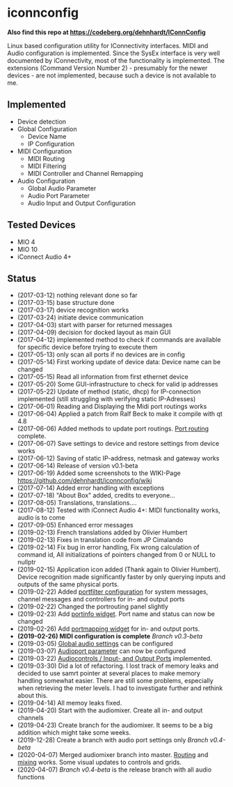 # iconnconfig
**Also find this repo at https://codeberg.org/dehnhardt/IConnConfig**

Linux based configuration utility for IConnectivity interfaces. MIDI and Audio configuration is implemented.
Since the SysEx interface is very well documented by iConnectivity, most of the functionality is implemented.
The extensions (Command Version Number 2) - presumably for the newer devices - are not implemented, because such a device is not available to me.

## Implemented
* Device detection
* Global Configuration
  * Device Name
  * IP Configuration
* MIDI Configuration
  * MIDI Routing
  * MIDI Filtering
  * MIDI Controller and Channel Remapping
* Audio Configuration
  * Global Audio Parameter
  * Audio Port Parameter
  * Audio Input and Output Configuration

## Tested Devices
* MIO 4
* MIO 10
* iConnect Audio 4+

## Status
* (2017-03-12) nothing relevant done so far
* (2017-03-15) base structure done
* (2017-03-17) device recognition works
* (2017-03-24) initiate device communication
* (2017-04-03) start with parser for returned messages
* (2017-04-09) decision for docked layout as main GUI
* (2017-04-12) implemented method to check if commands are available for specific device before trying to execute them
* (2017-05-13) only scan all ports if no devices are in config
* (2017-05-14) First working update of device data: Device name can be changed
* (2017-05-15) Read all information from first ethernet device
* (2017-05-20) Some GUI-infrastructure to check for valid ip addresses
* (2017-05-22) Update of method (static, dhcp) for IP-connection implemented (still struggling with verifying static IP-Adresses)
* (2017-06-01) Reading and Displaying the Midi port routings works
* (2017-06-04) Applied a patch from Ralf Beck to make it compile with qt 4.8
* (2017-06-06) Added methods to update port routings. [Port routing](https://github.com/dehnhardt/wikis/blob/master/mioconfig/pictures/PortRoutingSettings.png) complete.
* (2017-06-07) Save settings to device and restore settings from device works
* (2017-06-12) Saving of static IP-address, netmask and gateway works
* (2017-06-14) Release of version v0.1-beta
* (2017-06-19) Added some screenshots to the WIKI-Page https://github.com/dehnhardt/iconnconfig/wiki
* (2017-07-14) Added error handling with exceptions
* (2017-07-18) "About Box" added, credits to everyone...
* (2017-08-05) Translations, translations....
* (2017-08-12) Tested with iConnect Audio 4+: MIDI functionality works, audio is to come
* (2017-09-05) Enhanced error messages
* (2019-02-13) French translations added by Olivier Humbert
* (2019-02-13) Fixes in translation code from JP Cimalando
* (2019-02-14) Fix bug in error handling, Fix wrong calculation of command id, All initializations of pointers changed from 0 or NULL to nullptr
* (2019-02-15) Application icon added (Thank again to Olivier Humbert). Device recognition made significantly faster by only querying inputs and outputs of the same physical ports.
* (2019-02-22) Added [portfilter configuration](https://github.com/dehnhardt/wikis/blob/master/mioconfig/pictures/PortFilterSettings.png) for system messages, channel messages and controllers for in- and output ports
* (2019-02-22) Changed the portrouting panel slightly
* (2019-02-23) Add [portinfo widget](https://github.com/dehnhardt/wikis/blob/master/mioconfig/pictures/PortSettings.png). Port name and status can now be changed
* (2019-02-26) Add [portmapping widget](https://github.com/dehnhardt/wikis/blob/master/mioconfig/pictures/PortRemapSettings.png) for in- and output ports.
* __(2019-02-26) MIDI configuration is complete__ _Branch v0.3-beta_
* (2019-03-05) [Global audio settings](https://github.com/dehnhardt/wikis/blob/master/mioconfig/pictures/GlobalAudioParm.png) can be configured
* (2019-03-07) [Audioport parameter](https://github.com/dehnhardt/wikis/blob/master/mioconfig/pictures/AudioPortParm.png) can now be configured
* (2019-03-22) [Audiocontrols / Input- and Output Ports](https://github.com/dehnhardt/wikis/blob/master/mioconfig/pictures/AudioMixing.png) implemented.
* (2019-03-30) Did a lot of refactoring. I lost track of memory leaks and decided to use samrt pointer at several places to make memory handling somewhat easier. There are still some problems, especially when retrieving the meter levels. I had to investigate further and rethink about this.
* (2019-04-14) All memoy leaks fixed.
* (2019-04-20) Start with the audiomixer. Create all in- and output channels
* (2019-04-23) Create branch for the audiomixer. It seems to be a big addition which might take some weeks.
* (2019-12-28) Create a branch with audio port settings only _Branch v0.4-beta_
* (2020-04-07) Merged audiomixer branch into master. [Routing](https://github.com/dehnhardt/iconnconfig/wiki#audio-routing) and [mixing](https://github.com/dehnhardt/iconnconfig/wiki#audio-mixer) works. Some visual updates to controls and grids.
* (2020-04-07) _Branch v0.4-beta_ is the release branch with all audio functions
